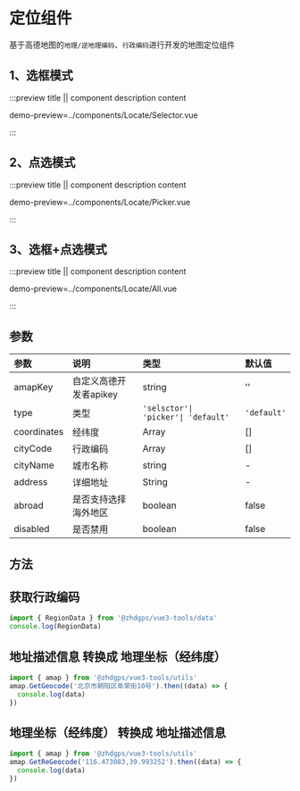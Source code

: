 # 定位组件
基于高德地图的`地理/逆地理编码`、`行政编码`进行开发的地图定位组件

## 1、选框模式

:::preview title || component description content

demo-preview=../components/Locate/Selector.vue

:::

## 2、点选模式

:::preview title || component description content

demo-preview=../components/Locate/Picker.vue

:::

## 3、选框+点选模式

:::preview title || component description content

demo-preview=../components/Locate/All.vue

:::

## 参数

| 参数 | 说明 | 类型 | 默认值 |
|:-|:-|:-|:-|
| amapKey | 自定义高德开发者apikey | string | '' |
| type | 类型 | `'selsctor'\| 'picker'\| 'default'` | `'default'` |
| coordinates | 经纬度 | Array | [] |
| cityCode | 行政编码 | Array | [] |
| cityName | 城市名称 | string | - |
| address | 详细地址 | String | - |
| abroad | 是否支持选择海外地区 | boolean | false |
| disabled | 是否禁用 | boolean | false |

## 方法

## 获取行政编码

```ts
import { RegionData } from '@zhdgps/vue3-tools/data'
console.log(RegionData)
```

## 地址描述信息 转换成 地理坐标（经纬度）

```ts
import { amap } from '@zhdgps/vue3-tools/utils'
amap.GetGeocode('北京市朝阳区阜荣街10号').then((data) => {
  console.log(data)
})
```

## 地理坐标（经纬度） 转换成 地址描述信息

```ts
import { amap } from '@zhdgps/vue3-tools/utils'
amap.GetReGeocode('116.473083,39.993252').then((data) => {
  console.log(data)
})
```
